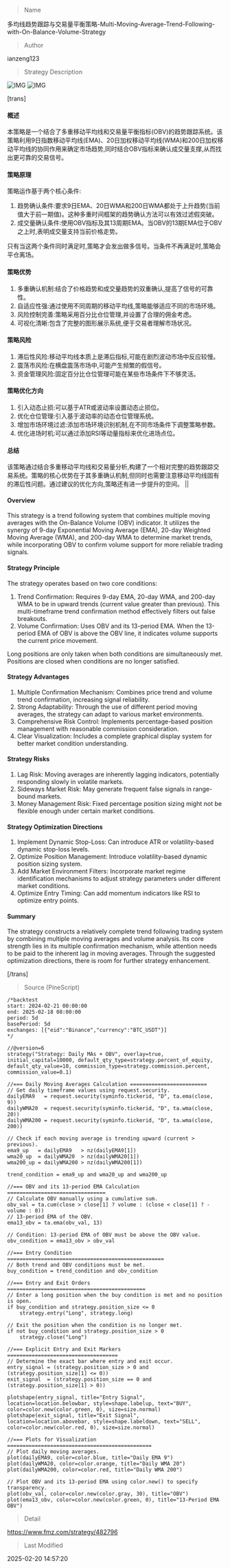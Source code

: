 
> Name

多均线趋势跟踪与交易量平衡策略-Multi-Moving-Average-Trend-Following-with-On-Balance-Volume-Strategy

> Author

ianzeng123

> Strategy Description

![IMG](https://www.fmz.com/upload/asset/2d8e95531a65bc8788fde.png)
![IMG](https://www.fmz.com/upload/asset/2d910f6a572f3464e0964.png)



[trans]
#### 概述
本策略是一个结合了多重移动平均线和交易量平衡指标(OBV)的趋势跟踪系统。该策略利用9日指数移动平均线(EMA)、20日加权移动平均线(WMA)和200日加权移动平均线的协同作用来确定市场趋势,同时结合OBV指标来确认成交量支撑,从而找出更可靠的交易信号。

#### 策略原理
策略运作基于两个核心条件:
1. 趋势确认条件:要求9日EMA、20日WMA和200日WMA都处于上升趋势(当前值大于前一期值)。这种多重时间框架的趋势确认方法可以有效过滤假突破。
2. 成交量确认条件:使用OBV指标及其13周期EMA。当OBV的13期EMA位于OBV之上时,表明成交量支持当前价格走势。

只有当这两个条件同时满足时,策略才会发出做多信号。当条件不再满足时,策略会平仓离场。

#### 策略优势
1. 多重确认机制:结合了价格趋势和成交量趋势的双重确认,提高了信号的可靠性。
2. 自适应性强:通过使用不同周期的移动平均线,策略能够适应不同的市场环境。
3. 风险控制完善:策略采用百分比仓位管理,并设置了合理的佣金考虑。
4. 可视化清晰:包含了完整的图形展示系统,便于交易者理解市场状况。

#### 策略风险
1. 滞后性风险:移动平均线本质上是滞后指标,可能在剧烈波动市场中反应较慢。
2. 震荡市风险:在横盘震荡市场中,可能产生频繁的假信号。
3. 资金管理风险:固定百分比仓位管理可能在某些市场条件下不够灵活。

#### 策略优化方向
1. 引入动态止损:可以基于ATR或波动率设置动态止损位。
2. 优化仓位管理:引入基于波动率的动态仓位管理系统。
3. 增加市场环境过滤:添加市场环境识别机制,在不同市场条件下调整策略参数。
4. 优化进场时机:可以通过添加RSI等动量指标来优化进场点位。

#### 总结
该策略通过结合多重移动平均线和交易量分析,构建了一个相对完整的趋势跟踪交易系统。策略的核心优势在于其多重确认机制,但同时也需要注意移动平均线固有的滞后性问题。通过建议的优化方向,策略还有进一步提升的空间。 || 


#### Overview
This strategy is a trend following system that combines multiple moving averages with the On-Balance Volume (OBV) indicator. It utilizes the synergy of 9-day Exponential Moving Average (EMA), 20-day Weighted Moving Average (WMA), and 200-day WMA to determine market trends, while incorporating OBV to confirm volume support for more reliable trading signals.

#### Strategy Principle
The strategy operates based on two core conditions:
1. Trend Confirmation: Requires 9-day EMA, 20-day WMA, and 200-day WMA to be in upward trends (current value greater than previous). This multi-timeframe trend confirmation method effectively filters out false breakouts.
2. Volume Confirmation: Uses OBV and its 13-period EMA. When the 13-period EMA of OBV is above the OBV line, it indicates volume supports the current price movement.

Long positions are only taken when both conditions are simultaneously met. Positions are closed when conditions are no longer satisfied.

#### Strategy Advantages
1. Multiple Confirmation Mechanism: Combines price trend and volume trend confirmation, increasing signal reliability.
2. Strong Adaptability: Through the use of different period moving averages, the strategy can adapt to various market environments.
3. Comprehensive Risk Control: Implements percentage-based position management with reasonable commission consideration.
4. Clear Visualization: Includes a complete graphical display system for better market condition understanding.

#### Strategy Risks
1. Lag Risk: Moving averages are inherently lagging indicators, potentially responding slowly in volatile markets.
2. Sideways Market Risk: May generate frequent false signals in range-bound markets.
3. Money Management Risk: Fixed percentage position sizing might not be flexible enough under certain market conditions.

#### Strategy Optimization Directions
1. Implement Dynamic Stop-Loss: Can introduce ATR or volatility-based dynamic stop-loss levels.
2. Optimize Position Management: Introduce volatility-based dynamic position sizing system.
3. Add Market Environment Filters: Incorporate market regime identification mechanisms to adjust strategy parameters under different market conditions.
4. Optimize Entry Timing: Can add momentum indicators like RSI to optimize entry points.

#### Summary
The strategy constructs a relatively complete trend following trading system by combining multiple moving averages and volume analysis. Its core strength lies in its multiple confirmation mechanism, while attention needs to be paid to the inherent lag in moving averages. Through the suggested optimization directions, there is room for further strategy enhancement.

[/trans]



> Source (PineScript)

``` pinescript
/*backtest
start: 2024-02-21 00:00:00
end: 2025-02-18 08:00:00
period: 5d
basePeriod: 5d
exchanges: [{"eid":"Binance","currency":"BTC_USDT"}]
*/

//@version=6
strategy("Strategy: Daily MAs + OBV", overlay=true, initial_capital=10000, default_qty_type=strategy.percent_of_equity, default_qty_value=10, commission_type=strategy.commission.percent, commission_value=0.1)

//=== Daily Moving Averages Calculation =========================
// Get daily timeframe values using request.security.
dailyEMA9   = request.security(syminfo.tickerid, "D", ta.ema(close, 9))
dailyWMA20  = request.security(syminfo.tickerid, "D", ta.wma(close, 20))
dailyWMA200 = request.security(syminfo.tickerid, "D", ta.wma(close, 200))

// Check if each moving average is trending upward (current > previous).
ema9_up   = dailyEMA9   > nz(dailyEMA9[1])
wma20_up  = dailyWMA20  > nz(dailyWMA20[1])
wma200_up = dailyWMA200 > nz(dailyWMA200[1])

trend_condition = ema9_up and wma20_up and wma200_up

//=== OBV and its 13-period EMA Calculation ================================
// Calculate OBV manually using a cumulative sum.
obv_val = ta.cum(close > close[1] ? volume : (close < close[1] ? -volume : 0))
// 13-period EMA of the OBV.
ema13_obv = ta.ema(obv_val, 13)

// Condition: 13-period EMA of OBV must be above the OBV value.
obv_condition = ema13_obv > obv_val

//=== Entry Condition ===================================================
// Both trend and OBV conditions must be met.
buy_condition = trend_condition and obv_condition

//=== Entry and Exit Orders =============================================
// Enter a long position when the buy condition is met and no position is open.
if buy_condition and strategy.position_size <= 0
    strategy.entry("Long", strategy.long)

// Exit the position when the condition is no longer met.
if not buy_condition and strategy.position_size > 0
    strategy.close("Long")

//=== Explicit Entry and Exit Markers ====================================
// Determine the exact bar where entry and exit occur.
entry_signal = (strategy.position_size > 0 and (strategy.position_size[1] <= 0))
exit_signal  = (strategy.position_size == 0 and (strategy.position_size[1] > 0))

plotshape(entry_signal, title="Entry Signal", location=location.belowbar, style=shape.labelup, text="BUY", color=color.new(color.green, 0), size=size.normal)
plotshape(exit_signal, title="Exit Signal", location=location.abovebar, style=shape.labeldown, text="SELL", color=color.new(color.red, 0), size=size.normal)

//=== Plots for Visualization ===============================================
// Plot daily moving averages.
plot(dailyEMA9, color=color.blue, title="Daily EMA 9")
plot(dailyWMA20, color=color.orange, title="Daily WMA 20")
plot(dailyWMA200, color=color.red, title="Daily WMA 200")

// Plot OBV and its 13-period EMA using color.new() to specify transparency.
plot(obv_val, color=color.new(color.gray, 30), title="OBV")
plot(ema13_obv, color=color.new(color.green, 0), title="13-Period EMA OBV")
```

> Detail

https://www.fmz.com/strategy/482796

> Last Modified

2025-02-20 14:57:20
